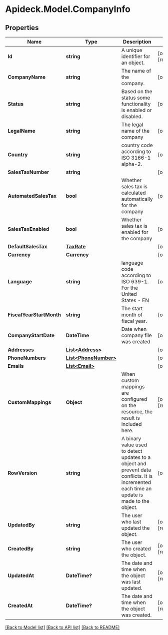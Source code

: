 # Apideck.Model.CompanyInfo

## Properties

Name | Type | Description | Notes
------------ | ------------- | ------------- | -------------
**Id** | **string** | A unique identifier for an object. | [optional] [readonly] 
**CompanyName** | **string** | The name of the company. | [optional] 
**Status** | **string** | Based on the status some functionality is enabled or disabled. | [optional] 
**LegalName** | **string** | The legal name of the company | [optional] 
**Country** | **string** | country code according to ISO 3166-1 alpha-2. | [optional] 
**SalesTaxNumber** | **string** |  | [optional] 
**AutomatedSalesTax** | **bool** | Whether sales tax is calculated automatically for the company | [optional] 
**SalesTaxEnabled** | **bool** | Whether sales tax is enabled for the company | [optional] 
**DefaultSalesTax** | [**TaxRate**](TaxRate.md) |  | [optional] 
**Currency** | **Currency** |  | [optional] 
**Language** | **string** | language code according to ISO 639-1. For the United States - EN | [optional] 
**FiscalYearStartMonth** | **string** | The start month of fiscal year. | [optional] 
**CompanyStartDate** | **DateTime** | Date when company file was created | [optional] 
**Addresses** | [**List&lt;Address&gt;**](Address.md) |  | [optional] 
**PhoneNumbers** | [**List&lt;PhoneNumber&gt;**](PhoneNumber.md) |  | [optional] 
**Emails** | [**List&lt;Email&gt;**](Email.md) |  | [optional] 
**CustomMappings** | **Object** | When custom mappings are configured on the resource, the result is included here. | [optional] [readonly] 
**RowVersion** | **string** | A binary value used to detect updates to a object and prevent data conflicts. It is incremented each time an update is made to the object. | [optional] 
**UpdatedBy** | **string** | The user who last updated the object. | [optional] [readonly] 
**CreatedBy** | **string** | The user who created the object. | [optional] [readonly] 
**UpdatedAt** | **DateTime?** | The date and time when the object was last updated. | [optional] [readonly] 
**CreatedAt** | **DateTime?** | The date and time when the object was created. | [optional] [readonly] 

[[Back to Model list]](../README.md#documentation-for-models) [[Back to API list]](../README.md#documentation-for-api-endpoints) [[Back to README]](../README.md)

